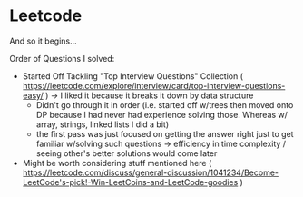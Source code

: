 # Leetcode
And so it begins...


Order of Questions I solved:
- Started Off Tackling "Top Interview Questions" Collection ( https://leetcode.com/explore/interview/card/top-interview-questions-easy/ ) -> I liked it because it breaks it down by data structure 
	- Didn't go through it in order (i.e. started off w/trees then moved onto DP because I had never had experience solving those. Whereas w/ array, strings, linked lists I did a bit)
	- the first pass was just focused on getting the answer right just to get familiar w/solving such questions -> efficiency in time complexity / seeing other's better solutions would come later
- Might be worth considering stuff mentioned here ( https://leetcode.com/discuss/general-discussion/1041234/Become-LeetCode's-pick!-Win-LeetCoins-and-LeetCode-goodies )